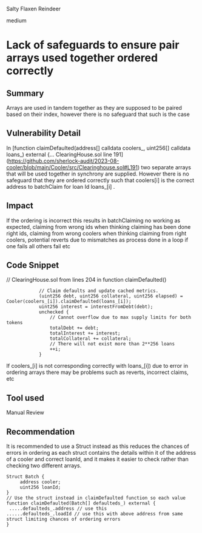 Salty Flaxen Reindeer

medium

# Lack of safeguards to ensure pair arrays used together ordered correctly
## Summary
Arrays are used in tandem together as they are supposed to be paired based on their index, however there is no safeguard that such is the case 

## Vulnerability Detail
In  [function claimDefaulted(address[] calldata coolers_, uint256[] calldata loans_) external {...  ClearingHouse.sol line 191] (https://github.com/sherlock-audit/2023-08-cooler/blob/main/Cooler/src/Clearinghouse.sol#L191) two separate arrays that will be used together in synchrony are supplied. However there is no safeguard that they are ordered correctly such that coolers[i] is the correct address to batchClaim for loan Id loans_[i] . 

## Impact
If the ordering is incorrect this results in batchClaiming no working as expected, claiming from wrong ids when thinking claiming has been done right ids, claiming from wrong coolers when thinking claiming from right coolers, potential reverts due to mismatches as process done in a loop if one fails all others fail etc 

## Code Snippet
// ClearingHouse.sol from lines 204 in function claimDefaulted()
```solidity 
            // Claim defaults and update cached metrics.
            (uint256 debt, uint256 collateral, uint256 elapsed) = Cooler(coolers_[i]).claimDefaulted(loans_[i]);
            uint256 interest = interestFromDebt(debt);
            unchecked {
                // Cannot overflow due to max supply limits for both tokens
                totalDebt += debt;
                totalInterest += interest;
                totalCollateral += collateral;
                // There will not exist more than 2**256 loans
                ++i;
            }
```
If coolers_[i] is not corresponding correctly with loans_[i]) due to error in ordering arrays there may be problems such as reverts, incorrect claims, etc 

## Tool used
Manual Review

## Recommendation
It is recommended to use a Struct instead as this reduces the chances of errors in ordering as each struct contains the details within it of the address of a cooler  and  correct loanId, and it makes it easier to check rather than checking two different arrays. 
```solidity
Struct Batch {
     address cooler;
     uint256 loanId;
}
// Use the struct instead in claimDefaulted function so each value 
function claimDefaulted(Batch[] defaulteds_) external {
 .....defaulteds_.address // use this
......defaulteds_.loadId // use this with above address from same struct limiting chances of ordering errors 
}
```
